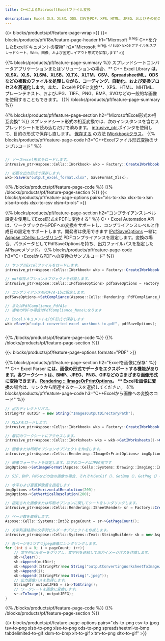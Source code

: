 ```yaml
---
title: C++によるMicrosoftExcelファイル変換 

description: Excel XLS、XLSX、ODS、CSVをPDF、XPS、HTML、JPEG、およびその他の形式に数行のC++コードで変換します。
---
```

{{< blocks/products/pf/feature-page-wrap >}}
{{< blocks/products/pf/i18n/feature-page-header h1="Microsoft <sup>＆reg; </sup>C++を介したExcelドキュメントの変換" h2="Microsoft <sup>＆reg; </ sup> Excelファイルをスプレッドシート、Web、画像、および固定レイアウト形式で保存します" >}}

{{% blocks/products/pf/feature-page-summary %}}
スプレッドシートコンバータアプリケーションまたはソリューションの場合、** C++ Excel Library **は、XLSX、XLS、XLSM、XLSB、XLTX、XLTM、CSV、SpreadsheetML、ODSなどの複数のファイルを処理しながら、コーディング、自動化、および変換プロセスを高速化します。また、** ExcelをPDFに変換**、XPS、HTML、MHTML、プレーンテキスト、およびJPG、TIFF、PNG、BMP、SVGなどの一般的な画像を使用することもできます。
{{% /blocks/products/pf/feature-page-summary %}}

{{% blocks/products/pf/feature-page-section h2="MicrosoftExcel形式の相互変換" %}}
スプレッドシート形式の相互変換では、次のインスタンスを含むスプレッドシートを読み込むだけで済みます。 [ intrusive_ptr <Aspose :: Cells :: IWorkbook>](https://reference.aspose.com/cells/cpp/class/aspose.cells.i_workbook) ポインタを使用して、目的の形式で保存し直します。 [保存する](https://reference.aspose.com/cells/cpp/class/aspose.cells.i_workbook#a9460f52a2dec8f4bf623a4905167d997) の方法 [IWorkbookクラス](https://reference.aspose.com/cells/cpp/class/aspose.cells.i_workbook)。
{{% blocks/products/pf/feature-page-code h3="C++Excelファイル形式変換のサンプルコード" %}}

```cs

// ソースexcel形式をロードします。
intrusive_ptr<Aspose::Cells::IWorkbook> wkb = Factory::CreateIWorkbook(u"src_excel_file.xls");

// 必要な出力形式で保存します。
wkb->Save(u"output_excel_format.xlsx", SaveFormat_Xlsx);


```
{{% /blocks/products/pf/feature-page-code %}}
{{% /blocks/products/pf/feature-page-section %}}
{{< blocks/products/pf/feature-page-options pairs="xls-to-xlsx xlsx-to-xlsm xlsx-to-ods xlsx-to-csv xlsm-to-xls" >}}


{{% blocks/products/pf/feature-page-section h2="コンプライアンスレベル設定を使用してExcel形式をPDFに変換する" %}}
C++ Excel Automation APIは、ワークブックからPDFへの変換をサポートし、コンプライアンスレベルと作成日の設定をサポートします。開発者は使用できます [IPdfSaveOptions](https://reference.aspose.com/cells/cpp/class/aspose.cells.i_pdf_save_options) 一緒に [Aspose ::Cells::レンダリング](https://reference.aspose.com/cells/cpp/namespace/aspose.cells.rendering) PDFコンプライアンスを設定します。変換の場合、パラメータとしてPdfSaveOptionsを持ち、出力ファイルパスを指定したAPIsaveメソッド。 
{{% blocks/products/pf/feature-page-code h3="C++ExcelからPDFへの変換のサンプルコード" %}}

```cs
// サンプルExcelファイルをロードします。
intrusive_ptr<Aspose::Cells::IWorkbook> wkb = Factory::CreateIWorkbook(u"sample-convert-excel-to.pdf");

// pdf保存オプションオブジェクトを作成します。
intrusive_ptr<Aspose::Cells::IPdfSaveOptions> pdfSaveOptions = Factory::CreateIPdfSaveOptions();

// コンプライアンスをPDF/A-1bに設定します。
pdfSaveOptions->SetCompliance(Aspose::Cells::Rendering::PdfCompliance_PdfA1b);

// またはPdfCompliance_PdfA1a 
// 通常のPDFの場合はPdfCompliance_Noneになります

// ExcelドキュメントをPDF形式で保存します
wkb->Save(u"output-converted-excel-workbook-to.pdf", pdfSaveOptions);



```
{{% /blocks/products/pf/feature-page-code %}}
{{% /blocks/products/pf/feature-page-section %}}

{{< blocks/products/pf/feature-page-options formats="PDF" >}}

{{% blocks/products/pf/feature-page-section h2="Excelを画像に保存" %}}
** C++ Excel Parser **には、画像の形式でデータをエクスポートする機能があります。各ワークシートは、BMP、JPEG、PNG、GIFなどのさまざまな画像形式に変換できます。 [Rendering :: IImageOrPrintOptions](https://reference.aspose.com/cells/cpp/class/aspose.cells.rendering.i_image_or_print_options)。 ** Excelを画像に変換**の場合は、リンクから関連するケースを選択してください。
{{% blocks/products/pf/feature-page-code h3="C++Excelから画像への変換のコード" %}}

```cs
// 出力ディレクトリパス。
StringPtr outDir = new String("ImagesOutputDirectoryPath");

// XLSXをロードします。
intrusive_ptr<Aspose::Cells::IWorkbook> wkb = Factory::CreateIWorkbook(u"source-excel-file.xlsx");

// 最初のワークシートにアクセスします。
intrusive_ptr<Aspose::Cells::IWorksheet> wks = wkb->GetIWorksheets()->GetObjectByIndex(0);

// 画像または印刷オプションオブジェクトを作成します。
intrusive_ptr<Aspose::Cells::Rendering::IImageOrPrintOptions> imgOptions = Factory::CreateIImageOrPrintOptions();

// 画像フォーマットを指定します。以下のコードはJPEG用です
imgOptions->SetImageFormat(Aspose::Cells::Systems::Drawing::Imaging::ImageFormat::GetJpeg());

// GIF、BMP、PNGなどの他の画像の場合、それぞれGetGif（）、GetBmp（）、GetPng（）を使用できます。 

// 水平および垂直解像度を指定します
imgOptions->SetHorizontalResolution(200);
imgOptions->SetVerticalResolution(200);

// 指定された画像または印刷オプションに関してシートをレンダリングします。
intrusive_ptr<Aspose::Cells::Rendering::ISheetRender> sr = Factory::CreateISheetRender(wks, imgOptions);

// ページ数を取得します。
Aspose::Cells::Systems::Int32 pageCount = sr->GetPageCount();

// 文字列連結用の文字列ビルダーオブジェクトを作成します。
intrusive_ptr<Aspose::Cells::Systems::Text::StringBuilder> sb = new Aspose::Cells::Systems::Text::StringBuilder();

// 各ページを1つずつjpeg画像にレンダリングします。
for (int i = 0; i < pageCount; i++){
	// 文字列ビルダーをクリアし、文字列を連結して出力イメージパスを作成します。
	sb->Clear();
	sb->Append(outDir);
	sb->Append((StringPtr)new String("outputConvertingWorksheetToImageJPEG_"));
	sb->Append(i);
	sb->Append((StringPtr)new String(".jpeg"));
	// 出力画像パスを取得します。
	StringPtr outputJPEG = sb->ToString();
	// ワークシートを画像に変換します。
	sr->ToImage(i, outputJPEG);
}

```
{{% /blocks/products/pf/feature-page-code %}}
{{% /blocks/products/pf/feature-page-section %}}

{{< blocks/products/pf/feature-page-options pairs="xls-to-png csv-to-jpeg tsv-to-png xlsb-to-png xlsx-to-png ods-to-png spreadsheetml-to-bmp tabdelimited-to-gif xlsm-to-bmp xlt-to-gif xltm-to-png xltx-to-gif" >}}

